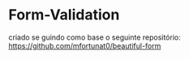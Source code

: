 # Form-Validation
criado se guindo como base o seguinte repositório: 
https://github.com/mfortunat0/beautiful-form

